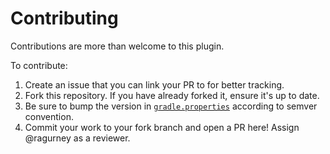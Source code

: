# Contributing
Contributions are more than welcome to this plugin. 

To contribute:
1. Create an issue that you can link your PR to for better tracking.
2. Fork this repository. If you have already forked it, ensure it's up to date.
3. Be sure to bump the version in [`gradle.properties`](./gradle.properties) according to semver convention.
4. Commit your work to your fork branch and open a PR here! Assign @ragurney as a reviewer.